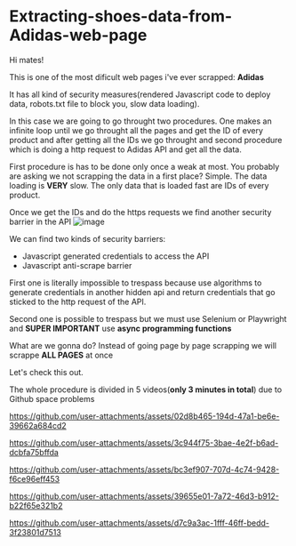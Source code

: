 # Extracting-shoes-data-from-Adidas-web-page
Hi mates!

This is one of the most dificult web pages i've ever scrapped: **Adidas** 

It has all kind of security measures(rendered Javascript code to deploy data, robots.txt file to block you, slow data loading).

In this case we are going to go throught two procedures. One makes an infinite loop until we go throught all the pages and get the ID of every product and after getting all the IDs we go throught and second procedure which is doing a http request to Adidas API and get all the data.

First procedure is has to be done only once a weak at most. You probably are asking we not scrapping the data in a first place? Simple. The data loading is **VERY** slow. The only data that is loaded fast are IDs of every product.

Once we get the IDs and do the https requests we find another security barrier in the API
![image](https://github.com/user-attachments/assets/1dc762b0-b34f-494e-a309-4682a318204b)

We can find two kinds of security barriers:

- Javascript generated credentials to access the API
- Javascript anti-scrape barrier

First one is literally impossible to trespass because use algorithms to generate credentials in another hidden api and return credentials that go sticked to the http request of the API.

Second one is possible to trespass but we must use Selenium or Playwright and **SUPER IMPORTANT** use **async programming functions**

What are we gonna do? Instead of going page by page scrapping we will scrappe **ALL PAGES** at once 

Let's check this out.

The whole procedure is divided in 5 videos(**only 3 minutes in total**) due to Github space problems


https://github.com/user-attachments/assets/02d8b465-194d-47a1-be6e-39662a684cd2


https://github.com/user-attachments/assets/3c944f75-3bae-4e2f-b6ad-dcbfa75bffda


https://github.com/user-attachments/assets/bc3ef907-707d-4c74-9428-f6ce96eff453


https://github.com/user-attachments/assets/39655e01-7a72-46d3-b912-b22f65e321b2


https://github.com/user-attachments/assets/d7c9a3ac-1fff-46ff-bedd-3f23801d7513


















